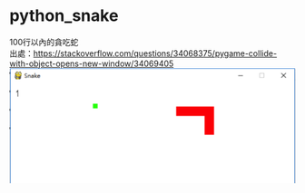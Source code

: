 # python_snake
100行以內的貪吃蛇  
出處：https://stackoverflow.com/questions/34068375/pygame-collide-with-object-opens-new-window/34069405  
![](snake.png)
